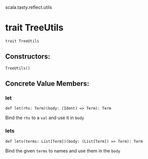 scala.tasty.reflect.utils
# trait TreeUtils

<pre><code class="language-scala" >trait TreeUtils</pre></code>
## Constructors:
<pre><code class="language-scala" >TreeUtils()</pre></code>

## Concrete Value Members:
### let
<pre><code class="language-scala" >def let(rhs: Term)(body: (Ident) => Term): Term</pre></code>
Bind the `rhs` to a `val` and use it in `body`

### lets
<pre><code class="language-scala" >def lets(terms: List[Term])(body: (List[Term]) => Term): Term</pre></code>
Bind the given `terms` to names and use them in the `body`

